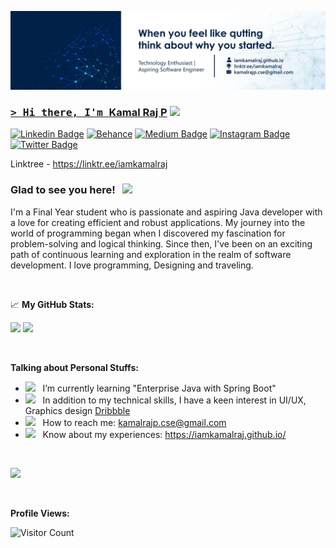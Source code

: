 <a href="https://www.linkedin.com/in/iamkamalraj">![Kamal Raj](https://github.com/iamkamalraj/iamkamalraj/blob/c596718ebbcb59e2f3ee3198e3344a651099d77c/LatestBanner.webp) 

### <samp>&gt; Hi there, I'm <a href="https://iamkamalraj.github.io/" target="_blank">Kamal Raj P</a> <img src="https://media.giphy.com/media/hvRJCLFzcasrR4ia7z/giphy.gif" width="25"> </samp>
[![Linkedin Badge](https://img.shields.io/badge/-LinkedIn-0e76a8?style=flat-square&logo=Linkedin&logoColor=white)](https://www.linkedin.com/in/iamkamalraj/)
[![Behance](https://img.shields.io/badge/Behance-1769ff?logo=behance&logoColor=white)](https://www.behance.net/iamkamalraj)
[![Medium Badge](https://img.shields.io/badge/CodePen-%2312100E.svg?&style=for-square&logo=medium&logoColor=white)](https://codepen.io/iamkamalraj)
[![Instagram Badge](https://img.shields.io/badge/-Instagram-e4405f?style=flat-square&logo=Instagram&logoColor=white)](https://instagram.com/kamalrajpoovannan/)
[![Twitter Badge](https://img.shields.io/badge/-Twitter-00acee?style=flat-square&logo=Twitter&logoColor=white)](https://twitter.com/iam_kamalraj/)

Linktree - https://linktr.ee/iamkamalraj

### Glad to see you here! &nbsp; ![](https://linktr.ee/iamkamalraj)

I'm a Final Year student who is passionate and aspiring Java developer with a love for creating efficient and robust applications. My journey into the world of programming began when I discovered my fascination for problem-solving and logical thinking. Since then, I've been on an exciting path of continuous learning and exploration in the realm of software development. I love programming, Designing and traveling.

</br>

📈 **My GitHub Stats:**

![](https://github-readme-streak-stats.herokuapp.com/?user=iamkamalraj&theme=dark&hide_border=false) ![](https://github-readme-stats.vercel.app/api?username=iamkamalraj&theme=dark&hide_border=false&include_all_commits=false&count_private=false)<br/>

</br>

**Talking about Personal Stuffs:**


- <img src="https://github.com/Gapur/Gapur/blob/main/assets/lightning.gif?raw=true" width="21" />&nbsp;&nbsp; I’m currently learning "Enterprise Java with Spring Boot"
- <img src="https://github.com/Gapur/Gapur/blob/main/assets/laptop.gif?raw=true" width="21" />&nbsp;&nbsp; In addition to my technical skills, I have a keen interest in UI/UX,  Graphics design [Dribbble](https://dribbble.com/iamkamalraj)
- <img src="https://github.com/Gapur/Gapur/blob/main/assets/letterbox.gif?raw=true" width="21" />&nbsp;&nbsp; How to reach me: kamalrajp.cse@gmail.com
- <img src="https://github.com/Gapur/Gapur/blob/main/assets/developer.gif?raw=true" width="21" />&nbsp;&nbsp; Know about my experiences: https://iamkamalraj.github.io/


</br>


![](https://github-profile-trophy.vercel.app/?username=iamkamalraj&theme=onestar&no-frame=false&no-bg=true&margin-w=4)

<br>

**Profile Views:**
</br>

![Visitor Count](https://profile-counter.glitch.me/{iamkamalraj}/count.svg)

<!--END_SECTION:waka-->





